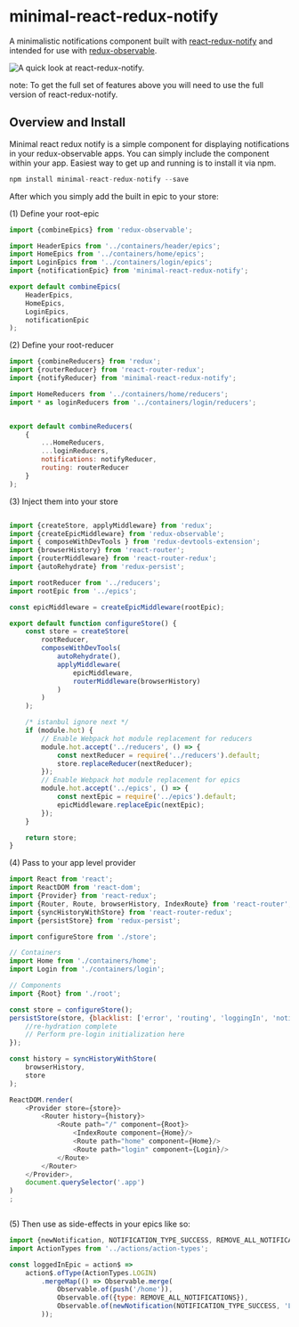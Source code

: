 # minimal-react-redux-notify
A minimalistic notifications component built with [react-redux-notify](https://github.com/deep-c/react-redux-notify) and intended for use with [redux-observable](https://github.com/redux-observable/redux-observable).

![A quick look at react-redux-notify.](http://i.giphy.com/l0HlQkInwts6lR1zq.gif)

note: To get the full set of features above you will need to use the full version of react-redux-notify.

## Overview and Install
Minimal react redux notify is a simple component for displaying notifications in your redux-observable apps. You can simply include the component within your app. Easiest way to get up and running is to install it via npm.

```javascript
npm install minimal-react-redux-notify --save
```

After which you simply add the built in epic to your store:

(1) Define your root-epic
```javascript
import {combineEpics} from 'redux-observable';

import HeaderEpics from '../containers/header/epics';
import HomeEpics from '../containers/home/epics';
import LoginEpics from '../containers/login/epics';
import {notificationEpic} from 'minimal-react-redux-notify';

export default combineEpics(
    HeaderEpics,
    HomeEpics,
    LoginEpics,
    notificationEpic
);
```

(2) Define your root-reducer
```javascript
import {combineReducers} from 'redux';
import {routerReducer} from 'react-router-redux';
import {notifyReducer} from 'minimal-react-redux-notify';

import HomeReducers from '../containers/home/reducers';
import * as loginReducers from '../containers/login/reducers';


export default combineReducers(
    {
        ...HomeReducers,
        ...loginReducers,
        notifications: notifyReducer,
        routing: routerReducer
    }
);

```

(3) Inject them into your store
```javascript

import {createStore, applyMiddleware} from 'redux';
import {createEpicMiddleware} from 'redux-observable';
import { composeWithDevTools } from 'redux-devtools-extension';
import {browserHistory} from 'react-router';
import {routerMiddleware} from 'react-router-redux';
import {autoRehydrate} from 'redux-persist';

import rootReducer from '../reducers';
import rootEpic from '../epics';

const epicMiddleware = createEpicMiddleware(rootEpic);

export default function configureStore() {
    const store = createStore(
        rootReducer,
        composeWithDevTools(
            autoRehydrate(),
            applyMiddleware(
                epicMiddleware,
                routerMiddleware(browserHistory)
            )
        )
    );

    /* istanbul ignore next */
    if (module.hot) {
        // Enable Webpack hot module replacement for reducers
        module.hot.accept('../reducers', () => {
            const nextReducer = require('../reducers').default;
            store.replaceReducer(nextReducer);
        });
        // Enable Webpack hot module replacement for epics
        module.hot.accept('../epics', () => {
            const nextEpic = require('../epics').default;
            epicMiddleware.replaceEpic(nextEpic);
        });
    }

    return store;
}

```

(4) Pass to your app level provider
```javascript
import React from 'react';
import ReactDOM from 'react-dom';
import {Provider} from 'react-redux';
import {Router, Route, browserHistory, IndexRoute} from 'react-router';
import {syncHistoryWithStore} from 'react-router-redux';
import {persistStore} from 'redux-persist';

import configureStore from './store';

// Containers
import Home from './containers/home';
import Login from './containers/login';

// Components
import {Root} from './root';

const store = configureStore();
persistStore(store, {blacklist: ['error', 'routing', 'loggingIn', 'notifications']}, () => {
    //re-hydration complete
    // Perform pre-login initialization here
});

const history = syncHistoryWithStore(
    browserHistory,
    store
);

ReactDOM.render(
    <Provider store={store}>
        <Router history={history}>
            <Route path="/" component={Root}>
                <IndexRoute component={Home}/>
                <Route path="home" component={Home}/>
                <Route path="login" component={Login}/>
            </Route>
        </Router>
    </Provider>,
    document.querySelector('.app')
)
;



```

(5) Then use as side-effects in your epics like so:

```javascript
import {newNotification, NOTIFICATION_TYPE_SUCCESS, REMOVE_ALL_NOTIFICATIONS} from 'minimal-react-redux-notify';
import ActionTypes from '../actions/action-types';

const loggedInEpic = action$ =>
    action$.ofType(ActionTypes.LOGIN)
        .mergeMap(() => Observable.merge(
            Observable.of(push('/home')),
            Observable.of({type: REMOVE_ALL_NOTIFICATIONS}),
            Observable.of(newNotification(NOTIFICATION_TYPE_SUCCESS, 'Login successful!'))
        ));

```


